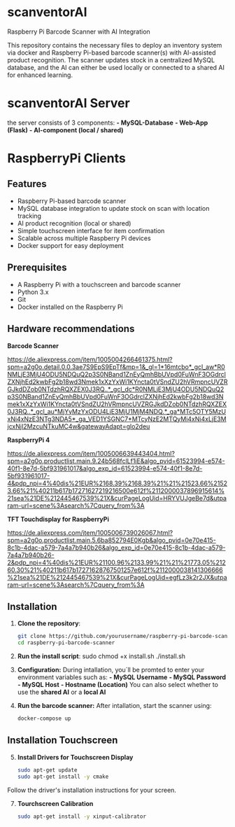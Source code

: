 # scanventorAI
Raspberry Pi Barcode Scanner with AI Integration 

This repository contains the necessary files to deploy an inventory system via docker and Raspberry Pi-based barcode scanner(s) with AI-assisted product recognition. The scanner updates stock in a centralized MySQL database, and the AI can either be used locally or connected to a shared AI for enhanced learning.

# scanventorAI Server
the server consists of 3 components: 
**- MySQL-Database**
**- Web-App (Flask)**
**- AI-component (local / shared)**




# RaspberryPi Clients
## Features

- Raspberry Pi-based barcode scanner
- MySQL database integration to update stock on scan with location tracking
- AI product recognition (local or shared)
- Simple touchscreen interface for item confirmation
- Scalable across multiple Raspberry Pi devices
- Docker support for easy deployment

## Prerequisites

- A Raspberry Pi with a touchscreen and barcode scanner
- Python 3.x
- Git
- Docker installed on the Raspberry Pi

## Hardware recommendations

**Barcode Scanner**

https://de.aliexpress.com/item/1005004266461375.html?spm=a2g0o.detail.0.0.3ae7S9EpS9EpTf&mp=1&_gl=1*16mtcbo*_gcl_aw*R0NMLjE3MjU4ODU5NDQuQ2p3S0NBand1ZnEyQmhBbUVpd0FuWnF3OGdrclZXNjhEd2kwbFg2b18wd3Nmek1xXzYxWi1KYncta0tVSndZU2hVRmpncUVZRGJkdDZob0NTdzhRQXZEX0J3RQ..*_gcl_dc*R0NMLjE3MjU4ODU5NDQuQ2p3S0NBand1ZnEyQmhBbUVpd0FuWnF3OGdrclZXNjhEd2kwbFg2b18wd3Nmek1xXzYxWi1KYncta0tVSndZU2hVRmpncUVZRGJkdDZob0NTdzhRQXZEX0J3RQ..*_gcl_au*MjYyMzYxODU4LjE3MjU1MjM4NDQ.*_ga*MTc5OTY5MzUxNi4xNzE3NTg3NDA5*_ga_VED1YSGNC7*MTcyNzE2MTQyMi4xNi4xLjE3MjcxNjI2MzcuNTkuMC4w&gatewayAdapt=glo2deu

**RaspberryPi 4**

https://de.aliexpress.com/item/1005006639443404.html?spm=a2g0o.productlist.main.9.24b568fclLf1iE&algo_pvid=61523994-e574-40f1-8e7d-5bf931961017&algo_exp_id=61523994-e574-40f1-8e7d-5bf931961017-4&pdp_npi=4%40dis%21EUR%2168.39%2168.39%21%21%21523.66%21523.66%21%40211b617b17271627219216500e612f%2112000037896915614%21sea%21DE%212445467539%21X&curPageLogUid=HRYVUJgeBe7d&utparam-url=scene%3Asearch%7Cquery_from%3A

**TFT Touchdisplay for RaspberryPi**

https://de.aliexpress.com/item/1005006739026067.html?spm=a2g0o.productlist.main.5.6ba852794E0Kgb&algo_pvid=0e70e415-8c1b-4dac-a579-7a4a7b940b26&algo_exp_id=0e70e415-8c1b-4dac-a579-7a4a7b940b26-2&pdp_npi=4%40dis%21EUR%21100.96%2133.99%21%21%21773.05%21260.30%21%40211b617b17271628767501257e612f%2112000038141306666%21sea%21DE%212445467539%21X&curPageLogUid=egfLz3k2r2JX&utparam-url=scene%3Asearch%7Cquery_from%3A

## Installation

1. **Clone the repository**:

   ```bash
   git clone https://github.com/yourusername/raspberry-pi-barcode-scanner.git
   cd raspberry-pi-barcode-scanner

2. **Run the install script**:
   sudo chmod +x install.sh
   ./install.sh
   
3. **Configuration:** During intallation, you´ll be promted to enter your environment variables such as:
   **- MySQL Username**
   **- MySQL Password**
   **- MySQL Host**
   **- Hostname (Location)**
   You can also select whether to use the **shared AI** or a **local AI**

4. **Run the barcode scanner:**
   After intallation, start the scanner using:

   ```bash
   docker-compose up

## Installation Touchscreen

5. **Install Drivers for Touchscreen Display**
   ```bash
   sudo apt-get update
   sudo apt-get install -y cmake
   
Follow the driver's installation instructions for your screen.


7. **Tourchscreen Calibration**
   ```bash
   sudo apt-get install -y xinput-calibrator   
